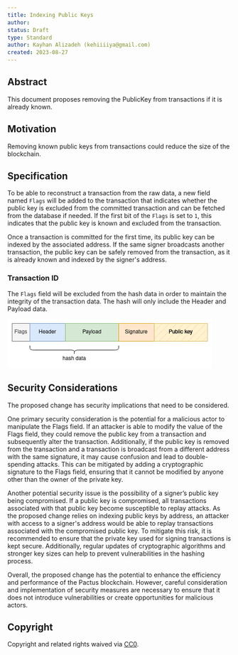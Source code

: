 ```yaml
---
title: Indexing Public Keys
author:
status: Draft
type: Standard
author: Kayhan Alizadeh (kehiiiiya@gmail.com)
created: 2023-08-27
---
```


## Abstract

This document proposes removing the PublicKey from transactions if it is already known.

## Motivation

Removing known public keys from transactions could reduce the size of the blockchain.

## Specification

To be able to reconstruct a transaction from the raw data, a new field named `Flags` will be added to the transaction that indicates whether the public key is excluded from the committed transaction and can be fetched from the database if needed. If the first bit of the `Flags` is set to `1`, this indicates that the public key is known and excluded from the transaction.

Once a transaction is committed for the first time, its public key can be indexed by the associated address. If the same signer broadcasts another transaction, the public key can be safely removed from the transaction, as it is already known and indexed by the signer's address.

### Transaction ID

The `Flags` field will be excluded from the hash data in order to maintain the integrity of the transaction data. The hash will only include the Header and Payload data.

![Indexed public key](../assets/pip-0004/indexed-public-key.png)

## Security Considerations

The proposed change has security implications that need to be considered. 

One primary security consideration is the potential for a malicious actor to manipulate the Flags field. If an attacker is able to modify the value of the Flags field, they could remove the public key from a transaction and subsequently alter the transaction. Additionally, if the public key is removed from the transaction and a transaction is broadcast from a different address with the same signature, it may cause confusion and lead to double-spending attacks. This can be mitigated by adding a cryptographic signature to the Flags field, ensuring that it cannot be modified by anyone other than the owner of the private key.

Another potential security issue is the possibility of a signer’s public key being compromised. If a public key is compromised, all transactions associated with that public key become susceptible to replay attacks. As the proposed change relies on indexing public keys by address, an attacker with access to a signer's address would be able to replay transactions associated with the compromised public key. To mitigate this risk, it is recommended to ensure that the private key used for signing transactions is kept secure. Additionally, regular updates of cryptographic algorithms and stronger key sizes can help to prevent vulnerabilities in the hashing process.

Overall, the proposed change has the potential to enhance the efficiency and performance of the Pactus blockchain. However, careful consideration and implementation of security measures are necessary to ensure that it does not introduce vulnerabilities or create opportunities for malicious actors.

## Copyright

Copyright and related rights waived via [CC0](../LICENSE.md).